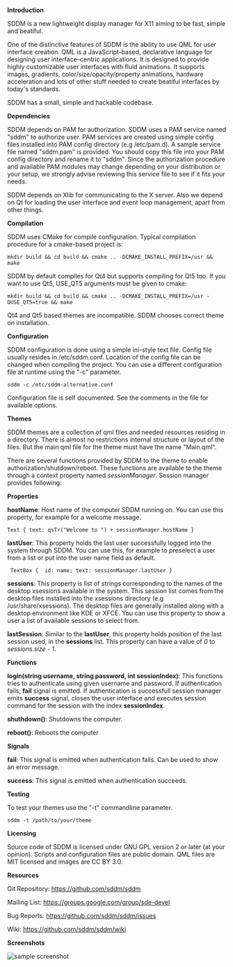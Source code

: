 __Introduction__

SDDM is a new lightweight display manager for X11 aiming to be fast, simple and beatiful.

One of the distinctive features of SDDM is the ability to use QML for user interface creation. QML is a JavaScript-based, declarative language for designing user interface–centric applications. It is designed to provide highly customizable user interfaces with fluid animations. It supports images, gradients, color/size/opacity/property animations, hardware acceleration and lots of other stuff needed to create beatiful interfaces by today's standards.

SDDM has a small, simple and hackable codebase.

__Dependencies__

SDDM depends on PAM for authorization. SDDM uses a PAM service named "sddm" to authorize user. PAM services are created using simple config files installed into PAM config directory (e.g /etc/pam.d). A sample service file named "sddm.pam" is provided. You should copy this file into your PAM config directory and rename it to "sddm". Since the authorization procedure and available PAM modules may change depending on your distribution or your setup, we strongly advise reviewing this service file to see if it fits your needs.

SDDM depends on Xlib for communicating to the X server. Also we depend on Qt for loading the user interface and event loop management, apart from other things.

__Compilation__

SDDM uses CMake for compile configuration. Typical compilation procedure for a cmake-based project is:

`mkdir build && cd build && cmake .. -DCMAKE_INSTALL_PREFIX=/usr && make`

SDDM by default compiles for Qt4 but supports compiling for Qt5 too. If you want to use Qt5, USE_QT5 arguments must be given to cmake:

`mkdir build && cd build && cmake .. -DCMAKE_INSTALL_PREFIX=/usr -DUSE_QT5=true && make`

Qt4 and Qt5 based themes are incompatible. SDDM chooses correct theme on installation.

__Configuration__

SDDM configuration is done using a simple ini-style text file. Config file usually resides in /etc/sddm.conf. Location of the config file can be changed when compiling the project. You can use a different configuration file at runtime using the "-c" parameter.

`sddm -c /etc/sddm-alternative.conf`

Configuration file is self documented. See the comments in the file for available options.

__Themes__

SDDM themes are a collection of qml files and needed resources residing in a directory. There is almost no restrictions internal structure or layout of the files. But the main qml file for the theme must have the name "Main.qml".

There are several functions provided by SDDM to the theme to enable authorization/shutdown/reboot. These functions are available to the theme through a context property named _sessionManager_. Session manager provides following:

__Properties__

__hostName__: Host name of the computer SDDM running on. You can use this property, for example for a welcome message.

`Text { text: qsTr("Welcome to ") + sessionManager.hostName }`

__lastUser__: This property holds the last user successfully logged into the system through SDDM. You can use this, for example to preselect a user from a list or put into the user name field as default.

` TextBox {  id: name; text: sessionManager.lastUser }`

__sessions__: This property is list of strings corresponding to the names of the desktop xsessions available in the system. This session list comes from the desktop files installed into the xsessions directory (e.g /usr/share/xsessions). The desktop files are generally installed along with a desktop environment like KDE or XFCE. You can use this property to show a user a list of available sessions to select from.

__lastSession__: Similar to the __lastUser__, this property holds _position_ of the last session used, in the __sessions__ list. This property can have a value of _0_ to _sessions.size - 1_.

__Functions__

__login(string username, string password, int sessionIndex)__: This functions tries to authenticate using given username and password. If authentication fails, __fail__ signal is emitted. If authentication is successfull session manager emits __success__ signal, closes the user interface and executes session command for the session with the index __sessionIndex__.

__shuthdown()__: Shutdowns the computer.

__reboot()__: Reboots the computer

__Signals__

__fail__: This signal is emitted when authentication fails. Can be used to show an error message.

__success__: This signal is emitted when authentication succeeds.

__Testing__

To test your themes use the "-t" commandline parameter.

`sddm -t /path/to/your/theme`

__Licensing__

Source code of SDDM is licensed under GNU GPL version 2 or later (at your opinion). Scripts and configuration files are public domain. QML files are MIT licensed and images are CC BY 3.0.

__Resources__

Git Repository:
    https://github.com/sddm/sddm

Mailing List:
    https://groups.google.com/group/sde-devel

Bug Reports:
    https://github.com/sddm/sddm/issues

Wiki:
    https://github.com/sddm/sddm/wiki

__Screenshots__

![sample screenshot](https://raw.github.com/sddm/sddm/master/themes/Maldives/screenshot.jpg)
